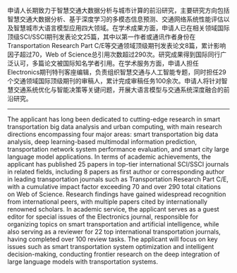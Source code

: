 申请人长期致力于智慧交通大数据分析与城市计算的前沿研究，主要研究方向包括智慧交通大数据分析、基于深度学习的多模态信息预测、交通网络系统性能评估以及智慧城市大语言模型应用四大领域。在学术成果方面，申请人已在相关领域国际顶级SCI/SSCI期刊发表论文25篇，其中以第一作者或通讯作者身份在Transportation Research Part C/E等交通领域顶级期刊发表论文8篇，累计影响因子超过70，Web of Science总引用次数超过290次。研究成果得到国际同行广泛认可，多篇论文被国际知名学者引用。在学术服务方面，申请人担任Electronics期刊特刊客座编辑，负责组织智慧交通与人工智能专题，同时担任29个交通领域国际顶级期刊的审稿人，累计完成审稿任务100余次。申请人将针对智慧交通系统优化与智能决策等关键问题，开展大语言模型与交通系统深度融合的前沿研究。

---

The applicant has long been dedicated to cutting-edge research in smart transportation big data analysis and urban computing, with main research directions encompassing four major areas: smart transportation big data analysis, deep learning-based multimodal information prediction, transportation network system performance evaluation, and smart city large language model applications. In terms of academic achievements, the applicant has published 25 papers in top-tier international SCI/SSCI journals in related fields, including 8 papers as first author or corresponding author in leading transportation journals such as Transportation Research Part C/E, with a cumulative impact factor exceeding 70 and over 290 total citations on Web of Science. Research findings have gained widespread recognition from international peers, with multiple papers cited by internationally renowned scholars. In academic service, the applicant serves as a guest editor for special issues of the Electronics journal, responsible for organizing topics on smart transportation and artificial intelligence, while also serving as a reviewer for 22 top international transportation journals, having completed over 100 review tasks. The applicant will focus on key issues such as smart transportation system optimization and intelligent decision-making, conducting frontier research on the deep integration of large language models with transportation systems.